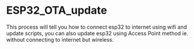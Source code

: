 # ESP32_OTA_update
This process will tell you how to connect esp32 to internet using wifi and update scripts, you can also update esp32 using Access Point method ie. without connecting to internet but wireless.
